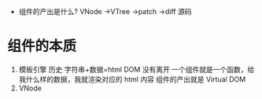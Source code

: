 - 组件的产出是什么? VNode ->VTree ->patch ->diff 源码
# 组件的本质

1. 模板引擎 历史
    字符串+数据=html DOM 没有离开
    一个组件就是一个函数，给我什么样的数据，我就渲染对应的 html 内容
    组件的产出就是 Virtual DOM
2. VNode